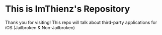 # This is ImThienz's Repository 

Thank you for visiting! This repo will talk about third-party applications for iOS (Jailbroken & Non-Jailbroken)